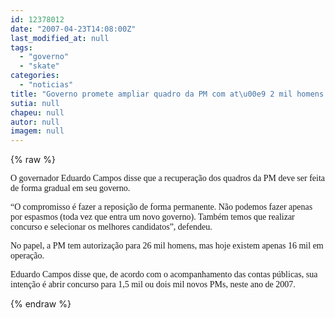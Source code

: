 ```yaml
---
id: 12378012
date: "2007-04-23T14:08:00Z"
last_modified_at: null
tags:
  - "governo"
  - "skate"
categories:
  - "noticias"
title: "Governo promete ampliar quadro da PM com at\u00e9 2 mil homens agora em 2007"
sutia: null
chapeu: null
autor: null
imagem: null
---
```

{% raw %}
<p><P><FONT face=Verdana>O governador Eduardo Campos disse que a recuperação dos quadros da PM deve ser feita de forma gradual em seu governo.</FONT></P></p>
<p><P><FONT face=Verdana>“O compromisso é fazer a reposição de forma permanente. Não podemos fazer apenas por espasmos (toda vez que entra um novo governo). Também temos que realizar concurso e selecionar os melhores candidatos”, defendeu.</FONT></P></p>
<p><P><FONT face=Verdana>No papel, a PM tem autorização para 26 mil homens, mas hoje existem apenas 16 mil em operação.</FONT></P></p>
<p><P><FONT face=Verdana>Eduardo Campos disse que, de acordo com o acompanhamento das contas públicas, sua intenção é abrir concurso para 1,5 mil ou dois mil novos PMs, neste ano de 2007.</FONT></P> </p>
{% endraw %}